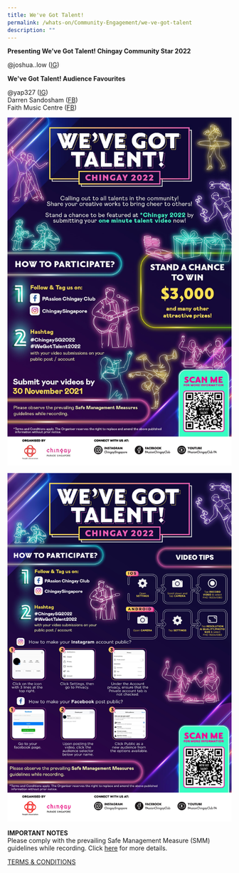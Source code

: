 ```yaml
---
title: We've Got Talent!
permalink: /whats-on/Community-Engagement/we-ve-got-talent
description: ""
---
```





**Presenting We've Got Talent! Chingay Community Star 2022**

@joshua..low ([IG](https://www.instagram.com/p/CW2mZIdFEHT/))

**We've Got Talent! Audience Favourites**

@yap327 ([IG](https://www.instagram.com/p/CVvItssArWY/))<br>
Darren Sandosham ([FB](https://www.facebook.com/mikeymao1972/videos/1052705422232138/))<br>
Faith Music Centre ([FB](https://www.facebook.com/watch/?ref=search&v=4519608571448616&external_log_id=d084ab18-77e2-417b-bb88-00e810789317&q=%23wegottalent2022))

![we've got talent](/images/whats-on/we-ve-got-talent-poster.jpg)

![step-by-step guide](/images/whats-on/we-ve-got-talent-how-to.jpg)

**IMPORTANT NOTES**<br>
Please comply with the prevailing Safe Management Measure (SMM) guidelines while recording. Click [here](/files/whats-on/chingay-2022-we-got-talent_-smm-guidelines_24-sep-2021.pdf) for more details.

[TERMS & CONDITIONS](/files/whats-on/chingay-2022-we-got-talent_-terms-and-conditions_9-nov-2021.pdf)